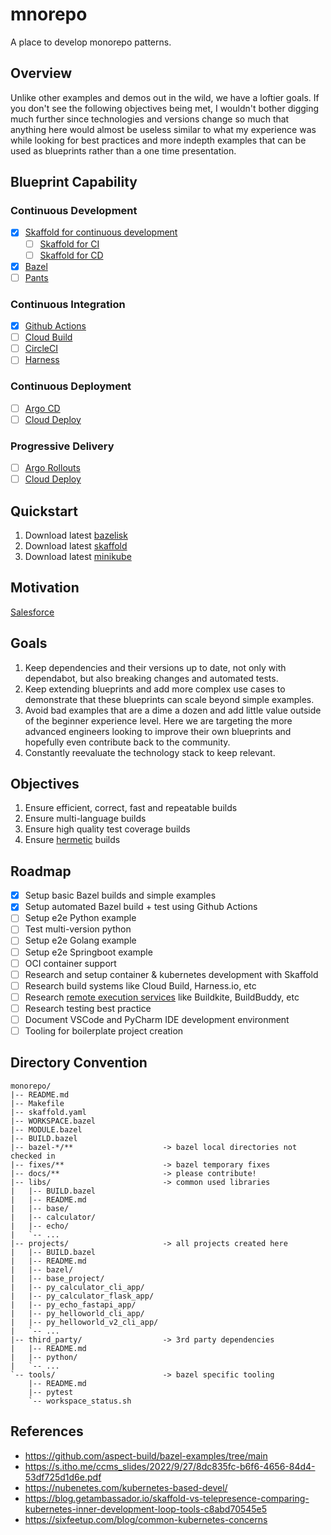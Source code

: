 # mnorepo

A place to develop monorepo patterns.

## Overview

Unlike other examples and demos out in the wild, we have a loftier goals. If you don't see the following objectives being met, I wouldn't bother digging much further since technologies and versions change so much that anything here would almost be useless similar to what my experience was while looking for best practices and more indepth examples that can be used as blueprints rather than a one time presentation.

## Blueprint Capability

### Continuous Development

- [x] [Skaffold for continuous development](https://skaffold.dev/docs/quickstart/#use-skaffold-for-continuous-development)
    - [ ] [Skaffold for CI](https://skaffold.dev/docs/quickstart/#use-skaffold-for-continuous-integration)
    - [ ] [Skaffold for CD](https://skaffold.dev/docs/quickstart/#use-skaffold-for-continuous-delivery)
- [x] [Bazel]()
- [ ] [Pants]()

### Continuous Integration

- [x] [Github Actions](https://docs.github.com/en/actions)
- [ ] [Cloud Build](https://cloud.google.com/build)
- [ ] [CircleCI](https://circleci.com/)
- [ ] [Harness](https://www.harness.io/)

### Continuous Deployment

- [ ] [Argo CD](https://github.com/argoproj/argo-cd)
- [ ] [Cloud Deploy](https://cloud.google.com/deploy)

### Progressive Delivery

- [ ] [Argo Rollouts](https://github.com/argoproj/argo-rollouts)
- [ ] [Cloud Deploy](https://cloud.google.com/deploy)

## Quickstart

1. Download latest [bazelisk](https://bazel.build/install/bazelisk)
1. Download latest [skaffold](https://skaffold.dev/docs/install/)
1. Download latest [minikube](https://minikube.sigs.k8s.io/docs/start/)

## Motivation

[Salesforce](https://www.youtube.com/watch?v=KZIYdxsRp4w)

## Goals

1. Keep dependencies and their versions up to date, not only with dependabot, but also breaking changes and automated tests.
1. Keep extending blueprints and add more complex use cases to demonstrate that these blueprints can scale beyond simple examples.
1. Avoid bad examples that are a dime a dozen and add little value outside of the beginner experience level. Here we are targeting the more advanced engineers looking to improve their own blueprints and hopefully even contribute back to the community.
1. Constantly reevaluate the technology stack to keep relevant.

## Objectives

1. Ensure efficient, correct, fast and repeatable builds
1. Ensure multi-language builds
1. Ensure high quality test coverage builds
1. Ensure [hermetic](https://bazel.build/basics/hermeticity) builds

## Roadmap

- [x] Setup basic Bazel builds and simple examples
- [x] Setup automated Bazel build + test using Github Actions
- [ ] Setup e2e Python example
- [ ] Test multi-version python
- [ ] Setup e2e Golang example
- [ ] Setup e2e Springboot example
- [ ] OCI container support
- [ ] Research and setup container & kubernetes development with Skaffold
- [ ] Research build systems like Cloud Build, Harness.io, etc
- [ ] Research [remote execution services](https://bazel.build/community/remote-execution-services) like Buildkite, BuildBuddy, etc
- [ ] Research testing best practice
- [ ] Document VSCode and PyCharm IDE development environment
- [ ] Tooling for boilerplate project creation

## Directory Convention

```
monorepo/
|-- README.md
|-- Makefile
|-- skaffold.yaml
|-- WORKSPACE.bazel
|-- MODULE.bazel
|-- BUILD.bazel
|-- bazel-*/**                    -> bazel local directories not checked in
|-- fixes/**                      -> bazel temporary fixes
|-- docs/**                       -> please contribute!
|-- libs/                         -> common used libraries
|   |-- BUILD.bazel
|   |-- README.md
|   |-- base/
|   |-- calculator/
|   |-- echo/
|   `-- ...
|-- projects/                     -> all projects created here
|   |-- BUILD.bazel
|   |-- README.md
|   |-- bazel/
|   |-- base_project/
|   |-- py_calculator_cli_app/
|   |-- py_calculator_flask_app/
|   |-- py_echo_fastapi_app/
|   |-- py_helloworld_cli_app/
|   |-- py_helloworld_v2_cli_app/
|   `-- ...
|-- third_party/                  -> 3rd party dependencies
|   |-- README.md
|   |-- python/
|   `-- ...
`-- tools/                        -> bazel specific tooling
    |-- README.md
    |-- pytest
    `-- workspace_status.sh
```

## References

- https://github.com/aspect-build/bazel-examples/tree/main
- https://s.itho.me/ccms_slides/2022/9/27/8dc835fc-b6f6-4656-84d4-53df725d1d6e.pdf
- https://nubenetes.com/kubernetes-based-devel/
- https://blog.getambassador.io/skaffold-vs-telepresence-comparing-kubernetes-inner-development-loop-tools-c8abd70545e5
- https://sixfeetup.com/blog/common-kubernetes-concerns
